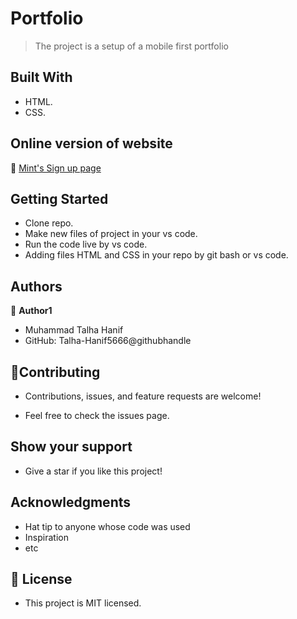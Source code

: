 ﻿# Portfolio
>The project is a setup of a mobile first portfolio

## Built With
- HTML.
- CSS.

## Online version of website
🔗 [Mint's Sign up page](https://talha-hanif5666.github.io/)

## Getting Started

- Clone repo.
- Make new files of project in your vs code.
- Run the code live by vs code.
- Adding files HTML and CSS in your repo by git bash or vs code.


## Authors

👤 **Author1**
- Muhammad Talha Hanif 
- GitHub: Talha-Hanif5666@githubhandle


## 🤝Contributing
- Contributions, issues, and feature requests are welcome!

- Feel free to check the issues page.

## Show your support
- Give a star if you like this project!

## Acknowledgments
- Hat tip to anyone whose code was used
- Inspiration
- etc
## 📝 License
- This project is MIT licensed.
